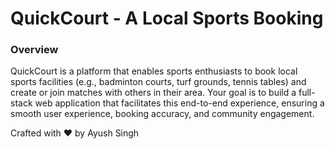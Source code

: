 # QuickCourt - A Local Sports Booking

### Overview

QuickCourt is a platform that enables sports enthusiasts to book local
sports facilities (e.g., badminton courts, turf grounds, tennis tables)
and create or join matches with others in their area. Your goal is to
build a full-stack web application that facilitates this end-to-end experience, ensuring a smooth user experience, booking accuracy, and
community engagement.

Crafted with ♥️ by Ayush Singh